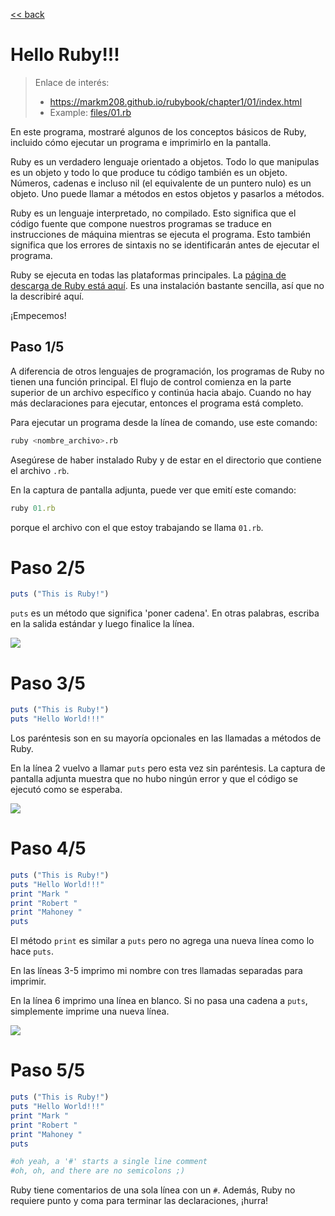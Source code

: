 [<< back](README.md)

# Hello Ruby!!!

> Enlace de interés:
> * https://markm208.github.io/rubybook/chapter1/01/index.html
> * Example: [files/01.rb](files/01.rb)

En este programa, mostraré algunos de los conceptos básicos de Ruby, incluido cómo ejecutar un programa e imprimirlo en la pantalla.

Ruby es un verdadero lenguaje orientado a objetos. Todo lo que manipulas es un objeto y todo lo que produce tu código también es un objeto. Números, cadenas e incluso nil (el equivalente de un puntero nulo) es un objeto. Uno puede llamar a métodos en estos objetos y pasarlos a métodos.

Ruby es un lenguaje interpretado, no compilado. Esto significa que el código fuente que compone nuestros programas se traduce en instrucciones de máquina mientras se ejecuta el programa. Esto también significa que los errores de sintaxis no se identificarán antes de ejecutar el programa.

Ruby se ejecuta en todas las plataformas principales. La [página de descarga de Ruby está aquí](https://www.ruby-lang.org/en/downloads/). Es una instalación bastante sencilla, así que no la describiré aquí.

¡Empecemos!

## Paso 1/5

A diferencia de otros lenguajes de programación, los programas de Ruby no tienen una función principal. El flujo de control comienza en la parte superior de un archivo específico y continúa hacia abajo. Cuando no hay más declaraciones para ejecutar, entonces el programa está completo.

Para ejecutar un programa desde la línea de comando, use este comando:
```bash
ruby <nombre_archivo>.rb
```

Asegúrese de haber instalado Ruby y de estar en el directorio que contiene el archivo `.rb`.

En la captura de pantalla adjunta, puede ver que emití este comando:

```ruby
ruby 01.rb
```

porque el archivo con el que estoy trabajando se llama `01.rb`.

# Paso 2/5

```ruby
puts ("This is Ruby!")
```

`puts` es un método que significa 'poner cadena'. En otras palabras, escriba en la salida estándar y luego finalice la línea.

![](https://markm208.github.io/rubybook/chapter1/01/media/images/1662643080034-01.png)

# Paso 3/5

```ruby
puts ("This is Ruby!")
puts "Hello World!!!"
```

Los paréntesis son en su mayoría opcionales en las llamadas a métodos de Ruby.

En la línea 2 vuelvo a llamar `puts` pero esta vez sin paréntesis. La captura de pantalla adjunta muestra que no hubo ningún error y que el código se ejecutó como se esperaba.

![](https://markm208.github.io/rubybook/chapter1/01/media/images/1662643154168-02.png)

# Paso 4/5

```ruby
puts ("This is Ruby!")
puts "Hello World!!!"
print "Mark "
print "Robert "
print "Mahoney "
puts
```

El método `print` es similar a `puts` pero no agrega una nueva línea como lo hace `puts`.

En las líneas 3-5 imprimo mi nombre con tres llamadas separadas para imprimir.

En la línea 6 imprimo una línea en blanco. Si no pasa una cadena a `puts`, simplemente imprime una nueva línea.

![](https://markm208.github.io/rubybook/chapter1/01/media/images/1662643316665-03.png)

# Paso 5/5

```ruby
puts ("This is Ruby!")
puts "Hello World!!!"
print "Mark "
print "Robert "
print "Mahoney "
puts

#oh yeah, a '#' starts a single line comment
#oh, oh, and there are no semicolons ;)
```

Ruby tiene comentarios de una sola línea con un `#`. Además, Ruby no requiere punto y coma para terminar las declaraciones, ¡hurra!
